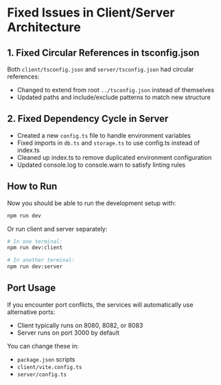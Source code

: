 # Fixed Issues in Client/Server Architecture

## 1. Fixed Circular References in tsconfig.json

Both `client/tsconfig.json` and `server/tsconfig.json` had circular references:

- Changed to extend from root `../tsconfig.json` instead of themselves
- Updated paths and include/exclude patterns to match new structure

## 2. Fixed Dependency Cycle in Server

- Created a new `config.ts` file to handle environment variables
- Fixed imports in `db.ts` and `storage.ts` to use config.ts instead of index.ts
- Cleaned up index.ts to remove duplicated environment configuration
- Updated console.log to console.warn to satisfy linting rules

## How to Run

Now you should be able to run the development setup with:

```bash
npm run dev
```

Or run client and server separately:

```bash
# In one terminal:
npm run dev:client

# In another terminal:
npm run dev:server
```

## Port Usage

If you encounter port conflicts, the services will automatically use alternative ports:

- Client typically runs on 8080, 8082, or 8083
- Server runs on port 3000 by default

You can change these in:

- `package.json` scripts
- `client/vite.config.ts`
- `server/config.ts`
